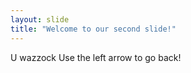 ```yaml
---
layout: slide
title: "Welcome to our second slide!"
---
```

U wazzock 
Use the left arrow to go back!
